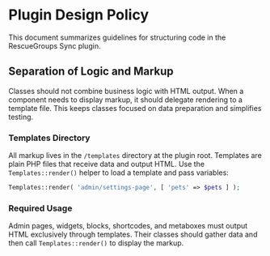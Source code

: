 # Plugin Design Policy

This document summarizes guidelines for structuring code in the RescueGroups Sync plugin.

## Separation of Logic and Markup

Classes should not combine business logic with HTML output. When a component needs to display markup, it should delegate rendering to a template file. This keeps classes focused on data preparation and simplifies testing.

### Templates Directory

All markup lives in the `/templates` directory at the plugin root. Templates are plain PHP files that receive data and output HTML. Use the `Templates::render()` helper to load a template and pass variables:

```php
Templates::render( 'admin/settings-page', [ 'pets' => $pets ] );
```

### Required Usage

Admin pages, widgets, blocks, shortcodes, and metaboxes must output HTML exclusively through templates. Their classes should gather data and then call `Templates::render()` to display the markup.
